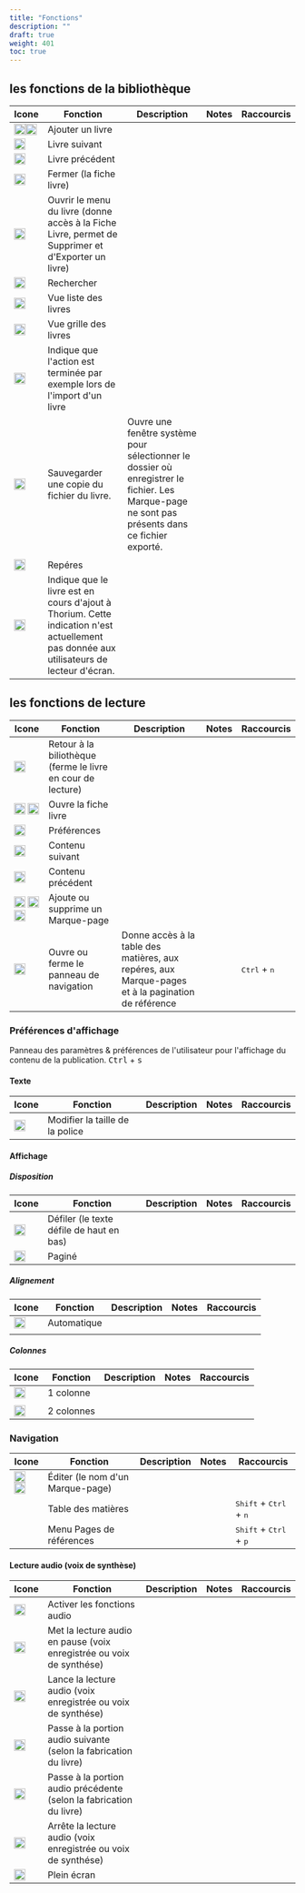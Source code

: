 ```yaml
---
title: "Fonctions"
description: ""
draft: true
weight: 401
toc: true
---
```


## les fonctions de la bibliothèque
|Icone|Fonction|Description|Notes|Raccourcis|
|---|---|---|---|---|
|<img class="icons" src="/thorium-reader-doc/images/icons/baseline-add-24px.svg" alt="" width="20px"><img class="icons" src="/thorium-reader-doc/images/icons/plus.svg" alt="" width="20px">|<span class="function">Ajouter un livre</span>||||
|<img class="icons" src="/thorium-reader-doc/images/icons/baseline-arrow_forward_ios-24px.svg" alt="" width="20px">|<span class="function">Livre suivant</span>||||
|<img class="icons" src="/thorium-reader-doc/images/icons/baseline-arrow_left_ios-24px.svg" alt="" width="20px">|<span class="function">Livre précédent</span>||||
|<img class="icons" src="/thorium-reader-doc/images/icons/baseline-close-24px.svg" alt="" width="20px">|<span class="function">Fermer (la fiche livre)</span>||||<!--|<img class="icons" src="/thorium-reader-doc/images/icons/baseline-more_vert-24px.svg" alt="" width="20px">|<span class="function">Ouvrir le menu du livre (donne accès à la Fiche Livre, permet de Supprimer et d'Exporter un livre)</span>||||-->
|<img class="icons" src="/thorium-reader-doc/images/icons/menu.svg" alt="" width="20px">|<span class="function">Ouvrir le menu du livre  (donne accès à la Fiche Livre, permet de Supprimer et d'Exporter un livre)</span>|||||<!-- <img class="icons" src="/thorium-reader-doc/images/icons/baseline-search-24px.svg" alt="" width="20px"><img class="icons" src="/thorium-reader-doc/images/icons/baseline-search-24px-grey.svg" alt="" width="20px"> <figcaption class="icon"> -->
  <img class="icons" src="/thorium-reader-doc/images/icons/magnifying_glass.svg" alt="" width="20px">|<span class="function">Rechercher</span>||||
|<img class="icons" src="/thorium-reader-doc/images/icons/baseline-view_list-24px.svg" alt="" width="20px">|<span class="function">Vue liste des livres</span>||||
|<img class="icons" src="/thorium-reader-doc/images/icons/baseline-view_module-24px.svg" alt="" width="20px">|<span class="function">Vue grille des livres</span>||||
|<img class="icons" src="/thorium-reader-doc/images/icons/done.svg" alt="" width="20px">|<span class="function">Indique que l'action est terminée par exemple lors de l'import d'un livre</span>||||
|<img class="icons" src="/thorium-reader-doc/images/icons/download.svg" alt="" width="20px">|<span class="function">Sauvegarder une copie du fichier du livre. </span>|Ouvre une fenêtre système pour sélectionner le dossier où enregistrer le fichier. Les Marque-page ne sont pas présents dans ce fichier exporté.
|||
|<img class="icons" src="/thorium-reader-doc/images/icons/landmark.svg" alt="" width="20px">|<span class="function"> Repéres</span>||||
|<img class="icons" src="/thorium-reader-doc/images/icons/loader.svg" alt="" width="20px">|<span class="function">Indique que le livre est en cours d'ajout à Thorium. Cette indication n'est actuellement pas donnée aux utilisateurs de lecteur d'écran.||||


## les fonctions de lecture
|Icone|Fonction|Description|Notes|Raccourcis|
|---|---|---|---|---|
|<img class="icons" src="/thorium-reader-doc/images/icons/baseline-arrow_back-24px.svg" alt="" width="20px">|<span class="function">Retour à la biliothèque (ferme le livre en cour de lecture)</span>||||
|<img class="icons" src="/thorium-reader-doc/images/icons/info.svg" alt="" width="20px">  <img class="icons" src="/thorium-reader-doc/images/icons/outline-info-24px.svg" alt="" width="20px">|<span class="function">Ouvre la fiche livre</span>||||
|<img class="icons" src="/thorium-reader-doc/images/icons/outline-flip_to_front-24px.svg" alt="" width="20px">|<span class="function"> Préférences</span>||||
|<img class="icons" src="/thorium-reader-doc/images/icons/baseline-arrow_forward_ios-24px.svg" alt="" width="20px">|<span class="function">Contenu suivant</span>||||
|<img class="icons" src="/thorium-reader-doc/images/icons/baseline-arrow_left_ios-24px.svg" alt="" width="20px">|<span class="function">Contenu précédent</span>||||
|<img class="icons" src="/thorium-reader-doc/images/icons/outline-bookmark-24px.svg" alt="" width="20px">  <img class="icons" src="/thorium-reader-doc/images/icons/outline-bookmark-24px-grey.svg" alt="" width="20px">  <img class="icons" src="/thorium-reader-doc/images/icons/outline-bookmark_border-24px.svg" alt="" width="20px">|<span class="function">Ajoute ou supprime un Marque-page</span>||||
|<img class="icons" src="/thorium-reader-doc/images/icons/open_book.svg" alt="" width="20px">|<span class="function">Ouvre ou ferme le panneau de navigation</span>|Donne accès à la table des matières, aux repéres, aux Marque-pages et à la pagination de référence||<kbd>Ctrl</kbd>  +  <kbd>n</kbd>|

### Préférences d'affichage

Panneau des paramètres & préférences de l'utilisateur pour l'affichage du contenu de la publication. <kbd>Ctrl</kbd>  +  <kbd>s</kbd>

#### Texte
|Icone|Fonction|Description|Notes|Raccourcis|
|---|---|---|---|---|
|<img class="icons" src="/thorium-reader-doc/images/icons/font-size.svg" alt="" width="20px">|<span class="function">Modifier la taille de la police</span>||||

#### Affichage
##### Disposition
|Icone|Fonction|Description|Notes|Raccourcis|
|---|---|---|---|---|
|<img class="icons" src="/thorium-reader-doc/images/icons/auto.svg" alt="" width="20px">|<span class="function">Défiler (le texte défile de haut en bas)</span>||||
|<img class="icons" src="/thorium-reader-doc/images/icons/pagine.svg" alt="" width="20px">|<span class="function">Paginé</span>||||

##### Alignement
|Icone|Fonction|Description|Notes|Raccourcis|
|---|---|---|---|---|
|<img class="icons" src="/thorium-reader-doc/images/icons/paragraph-left.svg" alt="" width="20px">|<span class="function"> Automatique</span>| 
|||

##### Colonnes
|Icone|Fonction|Description|Notes|Raccourcis|
|---|---|---|---|---|
|<img class="icons" src="/thorium-reader-doc/images/icons/colonne.svg" alt="" width="20px">|<span class="function">1 colonne</span>| 
|||
|<img class="icons" src="/thorium-reader-doc/images/icons/colonne2.svg" alt="" width="20px">|<span class="function"> 2 colonnes</span>||||

### Navigation
|Icone|Fonction|Description|Notes|Raccourcis|
|---|---|---|---|---|
|<img class="icons" src="/thorium-reader-doc/images/icons/baseline-edit-24px.svg" alt="" width="20px">   <img class="icons" src="/thorium-reader-doc/images/icons/baseline-edit-24px-grey.svg" alt="" width="20px">|<span class="function">Éditer (le nom d'un Marque-page)</span>||||
||Table des matières|||<kbd>Shift</kbd>  +  <kbd>Ctrl</kbd>  +  <kbd>n</kbd>|
||Menu Pages de références|||<kbd>Shift</kbd>  +  <kbd>Ctrl</kbd>  +  <kbd>p</kbd> |

#### Lecture audio (voix de synthèse)
|Icone|Fonction|Description|Notes|Raccourcis|
|---|---|---|---|---|
|<img class="icons" src="/thorium-reader-doc/images/icons/baseline-volume_up-24px.svg" alt="" width="20px">|<span class="function">Activer les fonctions audio</span>||||
|<img class="icons" src="/thorium-reader-doc/images/icons/baseline-pause-24px.svg" alt="" width="20px">|<span class="function">Met la lecture audio en pause  (voix enregistrée ou voix de synthése)</span>||||
|<img class="icons" src="/thorium-reader-doc/images/icons/baseline-play_arrow-24px.svg" alt="" width="20px">|<span class="function"> Lance la lecture audio (voix enregistrée ou voix de synthése)</span>||||
|<img class="icons" src="/thorium-reader-doc/images/icons/baseline-skip_next-24px.svg" alt="" width="20px">|<span class="function">Passe à la portion audio suivante (selon la fabrication du livre)</span>||||
|<img class="icons" src="/thorium-reader-doc/images/icons/baseline-skip_previous-24px.svg" alt="" width="20px">|<span class="function">Passe à la portion audio précédente (selon la fabrication du livre)</span>||||
|<img class="icons" src="/thorium-reader-doc/images/icons/baseline-stop-24px.svg" alt="" width="20px">|<span class="function">Arrête la lecture audio (voix enregistrée ou voix de synthése)</span>||||
|<img class="icons" src="/thorium-reader-doc/images/icons/sharp-crop_free-24px.svg" alt="" width="20px">|<span class="function">Plein écran</span>||||

